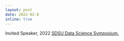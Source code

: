 ```yaml
---
layout: post
date: 2022-02-8
inline: true
---
```


Invited Speaker, 2022 <a href='https://openprairie.sdstate.edu/datascience_symposium/2022/'>SDSU Data Science Symposium.
